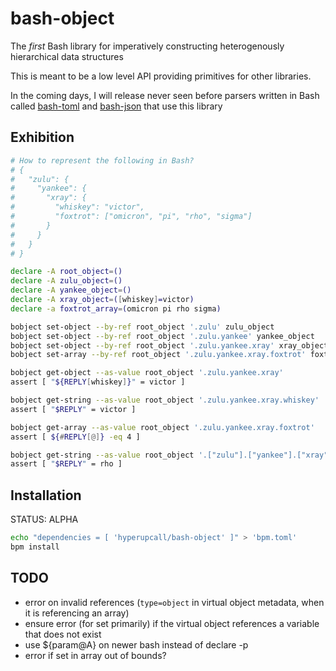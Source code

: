 # bash-object

The _first_ Bash library for imperatively constructing heterogenously hierarchical data structures

This is meant to be a low level API providing primitives for other libraries.

In the coming days, I will release never seen before parsers written in Bash called [bash-toml](https://github.com/hyperupcall/bash-toml) and [bash-json](https://github.com/hyperupcall/bash-json) that use this library

## Exhibition

```sh
# How to represent the following in Bash?
# {
#   "zulu": {
#     "yankee": {
#       "xray": {
#         "whiskey": "victor",
#         "foxtrot": ["omicron", "pi", "rho", "sigma"]
#       }
#     }
#   }
# }

declare -A root_object=()
declare -A zulu_object=()
declare -A yankee_object=()
declare -A xray_object=([whiskey]=victor)
declare -a foxtrot_array=(omicron pi rho sigma)

bobject set-object --by-ref root_object '.zulu' zulu_object
bobject set-object --by-ref root_object '.zulu.yankee' yankee_object
bobject set-object --by-ref root_object '.zulu.yankee.xray' xray_object
bobject set-array --by-ref root_object '.zulu.yankee.xray.foxtrot' foxtrot_array

bobject get-object --as-value root_object '.zulu.yankee.xray'
assert [ "${REPLY[whiskey]}" = victor ]

bobject get-string --as-value root_object '.zulu.yankee.xray.whiskey'
assert [ "$REPLY" = victor ]

bobject get-array --as-value root_object '.zulu.yankee.xray.foxtrot'
assert [ ${#REPLY[@]} -eq 4 ]

bobject get-string --as-value root_object '.["zulu"].["yankee"].["xray"].["foxtrot"].[2]'
assert [ "$REPLY" = rho ]
```

## Installation

STATUS: ALPHA

```sh
echo "dependencies = [ 'hyperupcall/bash-object' ]" > 'bpm.toml'
bpm install
```

## TODO
- error on invalid references (`type=object` in virtual object metadata, when it is referencing an array)
- ensure error (for set primarily) if the virtual object references a variable that does not exist
- use ${param@A} on newer bash instead of declare -p
- error if set in array out of bounds?
